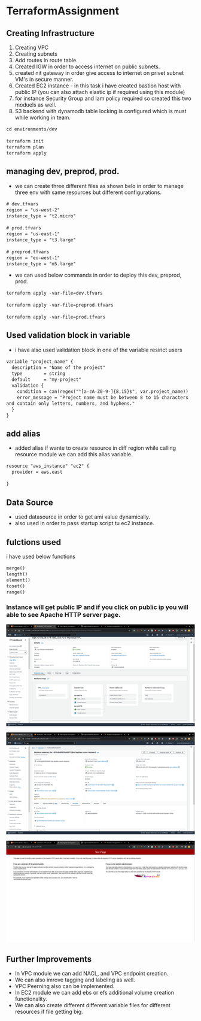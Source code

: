 # TerraformAssignment

## Creating Infrastructure
1. Creating VPC
2. Creating subnets
3. Add routes in route table.
4. Created IGW in order to access internet on public subnets.
5. created nit gateway in order give access to internet on privet subnet VM's in secure manner.
6. Created EC2 instance - in this task i have created bastion host with public IP (you can also attach elastic ip if required using this module)
7. for instance Security Group and Iam policy required so created this two moduels as well.
8. S3 backend with dynamodb table locking is configured which is must while working in team.


```
cd environments/dev

terraform init
terraform plan
terraform apply

```

## managing dev, preprod, prod.

- we can create three different files as shown belo in order to manage three env with same resources but different configurations.

```
# dev.tfvars
region = "us-west-2"
instance_type = "t2.micro"

# prod.tfvars
region = "us-east-1"
instance_type = "t3.large"

# preprod.tfvars
region = "eu-west-1"
instance_type = "m5.large"

```

- we can used below commands in order to deploy this  dev, preprod, prod.

```
terraform apply -var-file=dev.tfvars

terraform apply -var-file=preprod.tfvars

terraform apply -var-file=prod.tfvars
```

## Used validation block in variable

- i have also used validation block in one of the variable resirict users 

```
variable "project_name" {
  description = "Name of the project"
  type        = string
  default     = "my-project"
  validation {
    condition = can(regex("^[a-zA-Z0-9-]{8,15}$", var.project_name))
    error_message = "Project name must be between 8 to 15 characters and contain only letters, numbers, and hyphens."
  }
}

```

## add alias 

- added alias if wante to create resource in diff region while calling resource module we can add this alias variable.

```
resource "aws_instance" "ec2" {
  provider = aws.east

}

```

## Data Source

- used datasource in order to get ami value dynamically.
- also used in order to pass startup script tu ec2 instance.

## fulctions used
i have used below functions
```
merge()
length()
element()
toset()
range()
```

### Instance will get public IP and if you click on public ip you will able to see Apache HTTP server page.

![vpc configuration](/images/vpc.png)

![ec2 instance with public ip](/images/ec2_publicip.png)

![test httpd is install on ec2 and access using public ip ](/images/ec2_ip.png)




## Further Improvements

- In VPC module we can add NACL, and VPC endpoint creation.
- We can also imrove tagging and labeling as well.
- VPC Peerning also can be implemented.
- In EC2 module we can add ebs or efs additional volume creation functionality.
- We can also create different different variable files for different resources if file getting big.